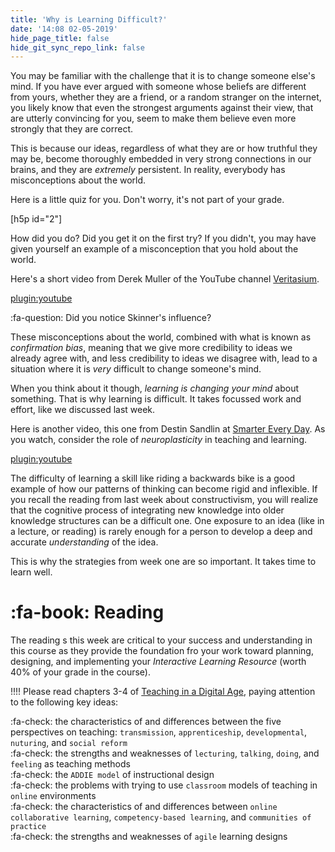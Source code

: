 ```yaml
---
title: 'Why is Learning Difficult?'
date: '14:08 02-05-2019'
hide_page_title: false
hide_git_sync_repo_link: false
---
```


You may be familiar with the challenge that it is to change someone else's mind. If you have ever argued with someone whose beliefs are different from yours, whether they are a friend, or a random stranger on the internet, you likely know that even the strongest arguments against their view, that are utterly convincing for you, seem to make them believe even more strongly that they are correct.

This is because our ideas, regardless of what they are or how truthful they may be, become thoroughly embedded in very strong connections in our brains, and they are *extremely* persistent. In reality, everybody has misconceptions about the world.

Here is a little quiz for you. Don't worry, it's not part of your grade.

[h5p id="2"]

How did you do? Did you get it on the first try? If you didn't, you may have given yourself an example of a misconception that you hold about the world.

Here's a short video from Derek Muller of the YouTube channel [Veritasium](https://veritasium.com).

[plugin:youtube](https://www.youtube.com/watch?v=eVtCO84MDj8)

:fa-question: Did you notice Skinner's influence?

These misconceptions about the world, combined with what is known as *confirmation bias*, meaning that we give more credibility to ideas we already agree with, and less credibility to ideas we disagree with, lead to a situation where it is *very* difficult to change someone's mind.

When you think about it though, *learning is changing your mind* about something. That is why learning is difficult. It takes focussed work and effort, like we discussed last week.

Here is another video, this one from Destin Sandlin at [Smarter Every Day](https://smartereveryday.com). As you watch, consider the role of *neuroplasticity* in teaching and learning.

[plugin:youtube](https://www.youtube.com/watch?v=Ybo4Lk3CI98)

The difficulty of learning a skill like riding a backwards bike is a good example of how our patterns of thinking can become rigid and inflexible. If you recall the reading from last week about constructivism, you will realize that the cognitive process of integrating new knowledge into older knowledge structures can be a difficult one. One exposure to an idea (like in a lecture, or reading) is rarely enough for a person to develop a deep and accurate *understanding* of the idea.

This is why the strategies from week one are so important. It takes time to learn well.

# :fa-book: Reading

The reading s this week are critical to your success and understanding in this course as they provide the foundation fro your work toward planning, designing, and implementing your *Interactive Learning Resource* (worth 40% of your grade in the course).

!!!! Please read chapters 3-4 of [Teaching in a Digital Age](https://opentextbc.ca/teachinginadigitalage), paying attention to the following key ideas:

:fa-check: the characteristics of and differences between the five perspectives on teaching: `transmission`, `apprenticeship`, `developmental`, `nuturing`, and `social reform`<br>
:fa-check: the strengths and weaknesses of `lecturing`, `talking`, `doing`, and `feeling` as teaching methods<br>
:fa-check: the `ADDIE model` of instructional design<br>
:fa-check: the problems with trying to use `classroom` models of teaching in `online` environments<br>
:fa-check: the characteristics of and differences between `online collaborative learning`, `competency-based learning`, and `communities of practice`<br>
:fa-check: the strengths and weaknesses of `agile` learning designs<br>
